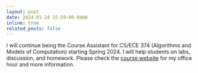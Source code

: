 ```yaml
---
layout: post
date: 2024-01-24 15:59:00-0400
inline: true
related_posts: false
---
```

I will continue being the Course Assistant for CS/ECE 374 (Algorithms and Models of Computation) starting Spring 2024. I will help students on labs, discussion, and homework. Please check the [course website](https://ecealgo.com/sp24.github.io/) for my office hour and more information.
